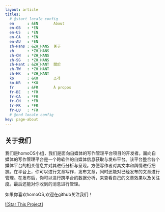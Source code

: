 ```yaml
---
layout: article
titles:
  # @start locale config
  en      : &EN       About
  en-GB   : *EN
  en-US   : *EN
  en-CA   : *EN
  en-AU   : *EN
  zh-Hans : &ZH_HANS  关于
  zh      : *ZH_HANS
  zh-CN   : *ZH_HANS
  zh-SG   : *ZH_HANS
  zh-Hant : &ZH_HANT  關於
  zh-TW   : *ZH_HANT
  zh-HK   : *ZH_HANT
  ko      : &KO       소개
  ko-KR   : *KO
  fr      : &FR       À propos
  fr-BE   : *FR
  fr-CA   : *FR
  fr-CH   : *FR
  fr-FR   : *FR
  fr-LU   : *FR
  # @end locale config
key: page-about
---
```


## 关于我们

我们是homoOS小组，我们是面向自媒体的写作管理平台项目的开发者。面向自媒体的写作管理平台是一个跨软件的自媒体信息获取与发布平台。该平台整合各个媒体平台的相关信息并对其进行分析与呈现，方便写作者对其文本和舆情进行把握。在平台上，你可以进行文章写作，发布文章，同时还能对已经发布的文章进行管理。在发布后，你可以进行跨平台的数据分析，来查看自己的文章效果以及关注度。最后还能对你收到的消息进行管理。

如果你喜欢homoOS,欢迎在github关注我们！

[![Star This Project]](https://github.com/SelfMediaWriting)

